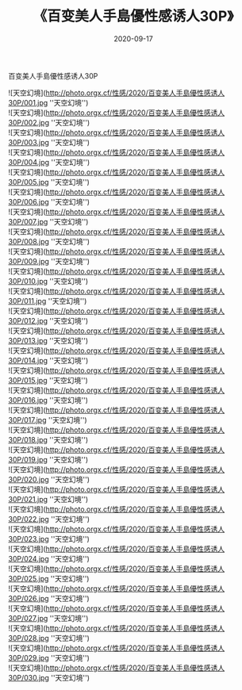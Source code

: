 ﻿---
layout: post
title: 《百变美人手島優性感诱人30P》
date: 2020-09-17
img: http://photo.orgx.cf/性感/2020/百变美人手島優性感诱人30P/000.jpg
tags: [美女,性感,泳衣]
---

百变美人手島優性感诱人30P



![天空幻境](http://photo.orgx.cf/性感/2020/百变美人手島優性感诱人30P/001.jpg ''天空幻境'')<br>
![天空幻境](http://photo.orgx.cf/性感/2020/百变美人手島優性感诱人30P/002.jpg ''天空幻境'')<br>
![天空幻境](http://photo.orgx.cf/性感/2020/百变美人手島優性感诱人30P/003.jpg ''天空幻境'')<br>
![天空幻境](http://photo.orgx.cf/性感/2020/百变美人手島優性感诱人30P/004.jpg ''天空幻境'')<br>
![天空幻境](http://photo.orgx.cf/性感/2020/百变美人手島優性感诱人30P/005.jpg ''天空幻境'')<br>
![天空幻境](http://photo.orgx.cf/性感/2020/百变美人手島優性感诱人30P/006.jpg ''天空幻境'')<br>
![天空幻境](http://photo.orgx.cf/性感/2020/百变美人手島優性感诱人30P/007.jpg ''天空幻境'')<br>
![天空幻境](http://photo.orgx.cf/性感/2020/百变美人手島優性感诱人30P/008.jpg ''天空幻境'')<br>
![天空幻境](http://photo.orgx.cf/性感/2020/百变美人手島優性感诱人30P/009.jpg ''天空幻境'')<br>
![天空幻境](http://photo.orgx.cf/性感/2020/百变美人手島優性感诱人30P/010.jpg ''天空幻境'')<br>
![天空幻境](http://photo.orgx.cf/性感/2020/百变美人手島優性感诱人30P/011.jpg ''天空幻境'')<br>
![天空幻境](http://photo.orgx.cf/性感/2020/百变美人手島優性感诱人30P/012.jpg ''天空幻境'')<br>
![天空幻境](http://photo.orgx.cf/性感/2020/百变美人手島優性感诱人30P/013.jpg ''天空幻境'')<br>
![天空幻境](http://photo.orgx.cf/性感/2020/百变美人手島優性感诱人30P/014.jpg ''天空幻境'')<br>
![天空幻境](http://photo.orgx.cf/性感/2020/百变美人手島優性感诱人30P/015.jpg ''天空幻境'')<br>
![天空幻境](http://photo.orgx.cf/性感/2020/百变美人手島優性感诱人30P/016.jpg ''天空幻境'')<br>
![天空幻境](http://photo.orgx.cf/性感/2020/百变美人手島優性感诱人30P/017.jpg ''天空幻境'')<br>
![天空幻境](http://photo.orgx.cf/性感/2020/百变美人手島優性感诱人30P/018.jpg ''天空幻境'')<br>
![天空幻境](http://photo.orgx.cf/性感/2020/百变美人手島優性感诱人30P/019.jpg ''天空幻境'')<br>
![天空幻境](http://photo.orgx.cf/性感/2020/百变美人手島優性感诱人30P/020.jpg ''天空幻境'')<br>
![天空幻境](http://photo.orgx.cf/性感/2020/百变美人手島優性感诱人30P/021.jpg ''天空幻境'')<br>
![天空幻境](http://photo.orgx.cf/性感/2020/百变美人手島優性感诱人30P/022.jpg ''天空幻境'')<br>
![天空幻境](http://photo.orgx.cf/性感/2020/百变美人手島優性感诱人30P/023.jpg ''天空幻境'')<br>
![天空幻境](http://photo.orgx.cf/性感/2020/百变美人手島優性感诱人30P/024.jpg ''天空幻境'')<br>
![天空幻境](http://photo.orgx.cf/性感/2020/百变美人手島優性感诱人30P/025.jpg ''天空幻境'')<br>
![天空幻境](http://photo.orgx.cf/性感/2020/百变美人手島優性感诱人30P/026.jpg ''天空幻境'')<br>
![天空幻境](http://photo.orgx.cf/性感/2020/百变美人手島優性感诱人30P/027.jpg ''天空幻境'')<br>
![天空幻境](http://photo.orgx.cf/性感/2020/百变美人手島優性感诱人30P/028.jpg ''天空幻境'')<br>
![天空幻境](http://photo.orgx.cf/性感/2020/百变美人手島優性感诱人30P/029.jpg ''天空幻境'')<br>
![天空幻境](http://photo.orgx.cf/性感/2020/百变美人手島優性感诱人30P/030.jpg ''天空幻境'')<br>